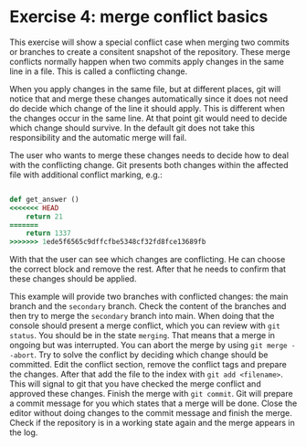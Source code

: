# Exercise 4: merge conflict basics
This exercise will show a special conflict case when merging two commits or branches to create a
consitent snapshot of the repository. These merge conflicts normally happen when two commits apply
changes in the same line in a file. This is called a conflicting change.

When you apply changes in the same file, but at different places, git will notice that and merge
these changes automatically since it does not need do decide which change of the line it should
apply. This is different when the changes occur in the same line. At that point git would need to
decide which change should survive. In the default git does not take this responsibility and the
automatic merge will fail.

The user who wants to merge these changes needs to decide how to deal with the conflicting change.
Git presents both changes within the affected file with additional conflict marking, e.g.:
```ruby

def get_answer ()
<<<<<<< HEAD
    return 21
=======
    return 1337
>>>>>>> 1ede5f6565c9dffcfbe5348cf32fd8fce13689fb
```
With that the user can see which changes are conflicting. He can choose the correct block and remove the rest.
After that he needs to confirm that these changes should be applied.

This example will provide two branches with conflicted changes: the main branch and the `secondary` branch.
Check the content of the branches and then try to merge the `secondary` branch into main. When doing that
the console should present a merge conflict, which you can review with `git status`. You should be in the 
state `merging`. That means that a merge in ongoing but was interrupted. You can abort the merge by using
`git merge --abort`. Try to solve the conflict by deciding which change should be committed. Edit the 
conflict section, remove the conflict tags and prepare the changes. After that add the file to the index 
with `git add <filename>`. This will signal to git that you have checked the merge conflict and approved 
these changes. Finish the merge with `git commit`. Git will prepare a commit message for you which states
that a merge will be done. Close the editor without doing changes to the commit message and finish
the merge. Check if the repository is in a working state again and the merge appears in the log.
